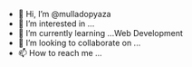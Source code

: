 - 👋 Hi, I’m @mulladopyaza
- 👀 I’m interested in ...
- 🌱 I’m currently learning ...Web Development
- 💞️ I’m looking to collaborate on ...
- 📫 How to reach me ...

<!---
mulladopyaza/mulladopyaza is a ✨ special ✨ repository because its `README.md` (this file) appears on your GitHub profile.
You can click the Preview link to take a look at your changes.
--->
